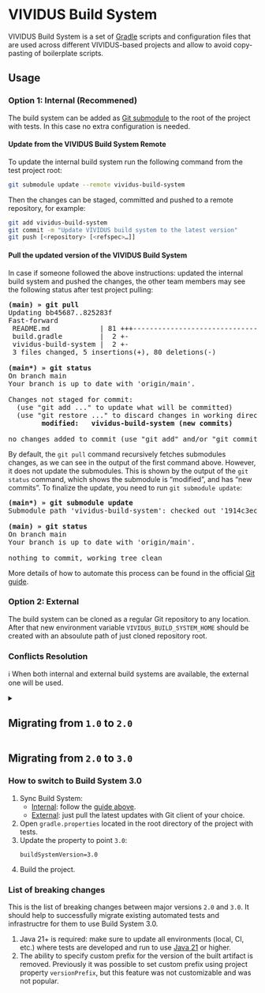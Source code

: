 # VIVIDUS Build System
VIVIDUS Build System is a set of [Gradle](https://gradle.org/) scripts and configuration files that are used across different VIVIDUS-based projects and allow to avoid copy-pasting of boilerplate scripts.

## Usage
### Option 1: Internal (Recommened)
The build system can be added as [Git submodule](https://git-scm.com/book/en/v2/Git-Tools-Submodules) to the root of the project with tests. In this case no extra configuration is needed.

#### Update from the VIVIDUS Build System Remote
To update the internal build system run the following command from the test project root:
```sh
git submodule update --remote vividus-build-system
```
Then the changes can be staged, committed and pushed to a remote repository, for example:

```sh
git add vividus-build-system
git commit -m "Update VIVIDUS build system to the latest version"
git push [<repository> [<refspec>…]]
```

#### Pull the updated version of the VIVIDUS Build System
In case if someone followed the above instructions: updated the internal build system and pushed the changes, the other team members may see the following status after test project pulling:

<pre>
<b>(main) » git pull</b>
Updating bb45687..825283f
Fast-forward
 README.md            | 81 +++------------------------------------------------------------------------------
 build.gradle         |  2 +-
 vividus-build-system |  2 +-
 3 files changed, 5 insertions(+), 80 deletions(-)

<b>(main*) » git status</b>
On branch main
Your branch is up to date with 'origin/main'.

Changes not staged for commit:
  (use "git add <file>..." to update what will be committed)
  (use "git restore <file>..." to discard changes in working directory)
        <b>modified:   vividus-build-system (new commits)</b>

no changes added to commit (use "git add" and/or "git commit -a")
</pre>

By default, the `git pull` command recursively fetches submodules changes, as we can see in the output of the first command above. However, it does not update the submodules. This is shown by the output of the `git status` command, which shows the submodule is “modified”, and has “new commits”. To finalize the update, you need to run `git submodule update`:

<pre>
<b>(main*) » git submodule update</b>
Submodule path 'vividus-build-system': checked out '1914c3ec0d14cb771d01245e5b0d66cd58d4e5a8'

<b>(main) » git status</b>
On branch main
Your branch is up to date with 'origin/main'.

nothing to commit, working tree clean
</pre>

More details of how to automate this process can be found in the official [Git guide](https://git-scm.com/book/en/v2/Git-Tools-Submodules#_pulling_upstream_changes_from_the_project_remote).

### Option 2: External
The build system can be cloned as a regular Git repository to any location. After that new environment variable `VIVIDUS_BUILD_SYSTEM_HOME` should be created with an absoulute path of just cloned repository root.

### Conflicts Resolution
:information_source: When both internal and external build systems are available, the external one will be used.

<details>
  <summary><h2>Migrating from <code>1.0</code> to <code>2.0</code></h2></summary>

  Build System 1.0 is not maintained anymore and is going to be retired. All users are recommended to migrate to Build System 2.0.
  
  ### How to switch to Build System 2.0
  1. Sync Build System:
      - [Internal](#option-1-internal-recommened): follow the [guide above](#update-from-the-vividus-build-system-remote).
      - [External](#option-2-external): just pull the latest updates with Git client of your choice.
  1. Open `gradle.properties` located in the root directory of the project with tests.
  1. Update the property to point `2.0`:
      ```properties
      buildSystemVersion=2.0
      ```
  1. Build the project.
  
  ### List of breaking changes
  This is the list of breaking changes between major versions `1.0` and `2.0`. It should help to successfully migrate
  existing automated tests and infrastructre for them to use Build System 2.0.
  
  1. Java 17+ is required: make sure to update all environments (local, CI, etc.) where tests are developed and run to use
  [Java 17](https://adoptium.net/temurin/releases/?version=17) or higher.<br/>Also it's needed to check the IDE used to develop tests supports Java 17 or higher.
  1. [VIVIDUS Artifactory](https://vividuscentral.jfrog.io/artifactory/releases) is removed from the list of repositories
  where dependencies are downloaded from.
  
      Most likely this change won't affect any users, because VIVIDUS Artifactory was used as a backup storage of VIVIDUS
      releases up to `0.4.5` version. The primary storage is GitHub Packages.
  
  1. Correcness of the file with known issues configuration (`known-issues.json`) is checked at test project build phase.
  1. There is no longer a requirement to define the extra property `ext.buildSystemDir`. The mentioned property can be
  safely removed from the `build.gradle` file located in the test project root directory.
  
  <details>
    <summary>The following list conatins breaking changes that may affect people who develop own VIVIDUS plugins and modules.</summary>
  
    1. [SonarQube Gradle plugin](https://plugins.gradle.org/plugin/org.sonarqube) is not added by default anymore.
  
        SonarQube is a tool which is used to track code quality, it doesn't have VIVIDUS support (yet :)), so there is no
        reason to apply it to all projects. If you use SonarQube for your modules, you should manage such integrations on
        your side. You can find example of simple migration [here](https://github.com/vividus-framework/vividus/commit/b216a5801ac181bfa59794e87ebfa909fe191da3).
    1. [VIVIDUS Artifactory](https://vividuscentral.jfrog.io/artifactory/releases) is removed from the list of repositories
    where dependencies are downloaded from.
  
        If you use VIVIDUS Artifactory as a caching proxy to download dependencies, then you should configure repositories
        storing the required dependencies on your side.
  
    1. `**/*.min.js` files are removed from exclusions of static code check ensuring that `https://` is used for everything.
  
        Fine-tuned exclusions for custom files should be done at the project level.
  </details>
</details>

## Migrating from `2.0` to `3.0`

### How to switch to Build System 3.0
1. Sync Build System:
    - [Internal](#option-1-internal-recommened): follow the [guide above](#update-from-the-vividus-build-system-remote).
    - [External](#option-2-external): just pull the latest updates with Git client of your choice.
1. Open `gradle.properties` located in the root directory of the project with tests.
1. Update the property to point `3.0`:
    ```properties
    buildSystemVersion=3.0
    ```
1. Build the project.

### List of breaking changes

This is the list of breaking changes between major versions `2.0` and `3.0`. It should help to successfully migrate
existing automated tests and infrastructre for them to use Build System 3.0.

1. Java 21+ is required: make sure to update all environments (local, CI, etc.) where tests are developed and run to use
[Java 21](https://adoptium.net/temurin/releases/?version=21) or higher.
1. The ability to specify custom prefix for the version of the built artifact is removed. Previously it was possible to
set custom prefix using project property `versionPrefix`, but this feature was not customizable and was not popular.
